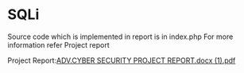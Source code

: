# SQLi

Source code which is  implemented in report is in index.php
For more information refer Project report

Project Report:[ADV.CYBER SECURITY PROJECT REPORT.docx (1).pdf](https://github.com/yaswanth77/SQLi/files/6768115/ADV.CYBER.SECURITY.PROJECT.REPORT.docx.1.pdf)
